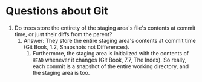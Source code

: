 # Questions about Git
1. Do trees store the entirety of the staging area's file's contents at commit time, or just their diffs from the parent?
    1. Answer: They store the entire staging area's contents at commit time (Git Book, 1.2, Snapshots not Differences).
        1. Furthermore, the staging area is initialized with the contents of `HEAD` whenever it changes (Git Book, 7.7, The Index). So really, each commit is a snapshot of the entire working directory, and the staging area is too.
